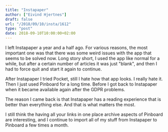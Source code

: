 ```yaml
---
title: "Instapaper"
author: ["Eivind Hjertnes"]
draft: false
url: "/2018/09/10/insta/1612"
type: "post"
date: 2018-09-10T10:00:00+02:00
---
```


I left Instapaper a year and a half ago. For various reasons, the most
important one was that there was some weird issues with the app that
seems to be solved now. Long story short, I used the app like normal for
a while, but after a certain number of articles it was just "blank", and
then I had to force quit and start it again to continue.

After Instapaper I tried Pocket, still I hate how that app looks. I
really hate it. Then I just used Pinboard for a long time. Before I got
back to Instapaper when it became available again after the GDPR
problems.

The reason I came back is that Instapaper has a reading experience that
is better than everything else. And that is what matters the most.

I still think the having all your links in one place archive aspects of
Pinboard are interesting, and I continue to import all of my stuff from
Instapaper to Pinboard a few times a month.
